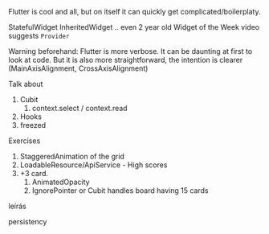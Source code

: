 Flutter is cool and all, but on itself it can quickly get complicated/boilerplaty.

StatefulWidget
InheritedWidget .. even 2 year old Widget of the Week video suggests `Provider`


Warning beforehand: Flutter is more verbose. It can be daunting at first to look at code.
But it is also more straightforward, the intention is clearer (MainAxisAlignment, CrossAxisAlignment)



Talk about
1. Cubit
   1. context.select / context.read
2. Hooks 
3. freezed

Exercises


1. StaggeredAnimation of the grid
2. LoadableResource/ApiService - High scores
3. +3 card. 
   1. AnimatedOpacity
   2. IgnorePointer or Cubit handles board having 15 cards





leírás

persistency


